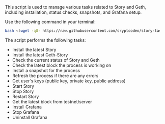 This script is used to manage various tasks related to Story and Geth, including installation, status checks, snapshots, and Grafana setup.


Use the following command in your terminal:
```bash
bash <(wget -qO- https://raw.githubusercontent.com/cryptooden/story-tasks/main/general_task4.sh)
```



The script performs the following tasks:

 - Install the latest Story
 - Install the latest Geth-Story
 - Check the current status of Story and Geth
 - Check the latest block the process is working on
 - Install a snapshot for the process
 - Refresh the process if there are any errors
 - Get user's keys (public key, private key, public address)
 - Start Story
 - Stop Story
 - Restart Story
 - Get the latest block from testnet/server
 - Install Grafana
 - Stop Grafana
 - Uninstall Grafana
